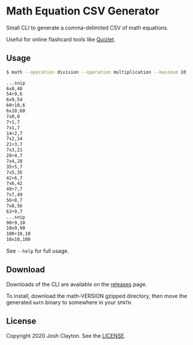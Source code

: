 # Math Equation CSV Generator

Small CLI to generate a comma-delimited CSV of math equations.

Useful for online flashcard tools like [Quizlet](https://quizlet.com).

## Usage

```sh
$ math --operation division --operation multiplication --maximum 10                                      ruby 2.7.1p83

...snip
6x8,48
54÷9,6
6x9,54
60÷10,6
6x10,60
7x0,0
7÷1,7
7x1,7
14÷2,7
7x2,14
21÷3,7
7x3,21
28÷4,7
7x4,28
35÷5,7
7x5,35
42÷6,7
7x6,42
49÷7,7
7x7,49
56÷8,7
7x8,56
63÷9,7
...snip
90÷9,10
10x9,90
100÷10,10
10x10,100
```

See `--help` for full usage.

## Download

Downloads of the CLI are available on the [releases] page.

[releases]: https://github.com/joshuaclayton/math-equations-csv/releases

To install, download the math-VERSION gzipped directory, then move the
generated `math` binary to somewhere in your `$PATH`.

## License

Copyright 2020 Josh Clayton. See the [LICENSE](LICENSE).
